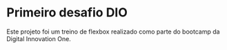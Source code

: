 # Primeiro desafio DIO

Este projeto foi um treino de flexbox realizado como parte do bootcamp da Digital Innovation One.


